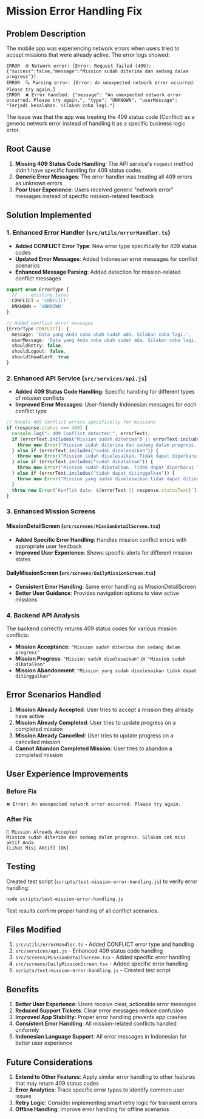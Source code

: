 # Mission Error Handling Fix

## Problem Description

The mobile app was experiencing network errors when users tried to accept missions that were already active. The error logs showed:

```
ERROR  🌐 Network error: [Error: Request failed (409): {"success":false,"message":"Mission sudah diterima dan sedang dalam progress"}]
ERROR  🔍 Parsing error: [Error: An unexpected network error occurred. Please try again.]
ERROR  ❌ Error handled: {"message": "An unexpected network error occurred. Please try again.", "type": "UNKNOWN", "userMessage": "Terjadi kesalahan. Silakan coba lagi."}
```

The issue was that the app was treating the 409 status code (Conflict) as a generic network error instead of handling it as a specific business logic error.

## Root Cause

1. **Missing 409 Status Code Handling**: The API service's `request` method didn't have specific handling for 409 status codes
2. **Generic Error Messages**: The error handler was treating all 409 errors as unknown errors
3. **Poor User Experience**: Users received generic "network error" messages instead of specific mission-related feedback

## Solution Implemented

### 1. Enhanced Error Handler (`src/utils/errorHandler.ts`)

- **Added CONFLICT Error Type**: New error type specifically for 409 status codes
- **Updated Error Messages**: Added Indonesian error messages for conflict scenarios
- **Enhanced Message Parsing**: Added detection for mission-related conflict messages

```typescript
export enum ErrorType {
  // ... existing types
  CONFLICT = 'CONFLICT',
  UNKNOWN = 'UNKNOWN'
}

// Added conflict error messages
[ErrorType.CONFLICT]: {
  message: 'Data yang Anda coba ubah sudah ada. Silakan coba lagi.',
  userMessage: 'Data yang Anda coba ubah sudah ada. Silakan coba lagi.',
  shouldRetry: false,
  shouldLogout: false,
  shouldShowAlert: true
}
```

### 2. Enhanced API Service (`src/services/api.js`)

- **Added 409 Status Code Handling**: Specific handling for different types of mission conflicts
- **Improved Error Messages**: User-friendly Indonesian messages for each conflict type

```javascript
// Handle 409 Conflict errors specifically for missions
if (response.status === 409) {
  console.log("⚠️ 409 Conflict detected:", errorText);
  if (errorText.includes("Mission sudah diterima") || errorText.includes("sudah dalam progress")) {
    throw new Error("Mission sudah diterima dan sedang dalam progress. Silakan cek misi aktif Anda.");
  } else if (errorText.includes("sudah diselesaikan")) {
    throw new Error("Mission sudah diselesaikan. Tidak dapat diperbarui lagi.");
  } else if (errorText.includes("sudah dibatalkan")) {
    throw new Error("Mission sudah dibatalkan. Tidak dapat diperbarui lagi.");
  } else if (errorText.includes("tidak dapat ditinggalkan")) {
    throw new Error("Mission yang sudah diselesaikan tidak dapat ditinggalkan.");
  }
  throw new Error(`Konflik data: ${errorText || response.statusText}`);
}
```

### 3. Enhanced Mission Screens

#### MissionDetailScreen (`src/screens/MissionDetailScreen.tsx`)
- **Added Specific Error Handling**: Handles mission conflict errors with appropriate user feedback
- **Improved User Experience**: Shows specific alerts for different mission states

#### DailyMissionScreen (`src/screens/DailyMissionScreen.tsx`)
- **Consistent Error Handling**: Same error handling as MissionDetailScreen
- **Better User Guidance**: Provides navigation options to view active missions

### 4. Backend API Analysis

The backend correctly returns 409 status codes for various mission conflicts:

- **Mission Acceptance**: `"Mission sudah diterima dan sedang dalam progress"`
- **Mission Progress**: `"Mission sudah diselesaikan"` or `"Mission sudah dibatalkan"`
- **Mission Abandonment**: `"Mission yang sudah diselesaikan tidak dapat ditinggalkan"`

## Error Scenarios Handled

1. **Mission Already Accepted**: User tries to accept a mission they already have active
2. **Mission Already Completed**: User tries to update progress on a completed mission
3. **Mission Already Cancelled**: User tries to update progress on a cancelled mission
4. **Cannot Abandon Completed Mission**: User tries to abandon a completed mission

## User Experience Improvements

### Before Fix
```
❌ Error: An unexpected network error occurred. Please try again.
```

### After Fix
```
🔄 Mission Already Accepted
Mission sudah diterima dan sedang dalam progress. Silakan cek misi aktif Anda.
[Lihat Misi Aktif] [OK]
```

## Testing

Created test script (`scripts/test-mission-error-handling.js`) to verify error handling:

```bash
node scripts/test-mission-error-handling.js
```

Test results confirm proper handling of all conflict scenarios.

## Files Modified

1. `src/utils/errorHandler.ts` - Added CONFLICT error type and handling
2. `src/services/api.js` - Enhanced 409 status code handling
3. `src/screens/MissionDetailScreen.tsx` - Added specific error handling
4. `src/screens/DailyMissionScreen.tsx` - Added specific error handling
5. `scripts/test-mission-error-handling.js` - Created test script

## Benefits

1. **Better User Experience**: Users receive clear, actionable error messages
2. **Reduced Support Tickets**: Clear error messages reduce confusion
3. **Improved App Stability**: Proper error handling prevents app crashes
4. **Consistent Error Handling**: All mission-related conflicts handled uniformly
5. **Indonesian Language Support**: All error messages in Indonesian for better user experience

## Future Considerations

1. **Extend to Other Features**: Apply similar error handling to other features that may return 409 status codes
2. **Error Analytics**: Track specific error types to identify common user issues
3. **Retry Logic**: Consider implementing smart retry logic for transient errors
4. **Offline Handling**: Improve error handling for offline scenarios 
